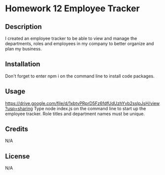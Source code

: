 # Homework 12 Employee Tracker

## Description

I created an employee tracker to be able to view and manage the departments, roles and employees in my company to better organize and plan my business.

## Installation

Don't forget to enter npm i on the command line to install code packages.

## Usage

https://drive.google.com/file/d/1xbtvPRprD5Fz6fdfUdUzhYvb2sslpJsH/view?usp=sharing
Type node index.js on the command line to start up the employee tracker. Role titles and department names must be unique.

## Credits

N/A

## License

N/A
